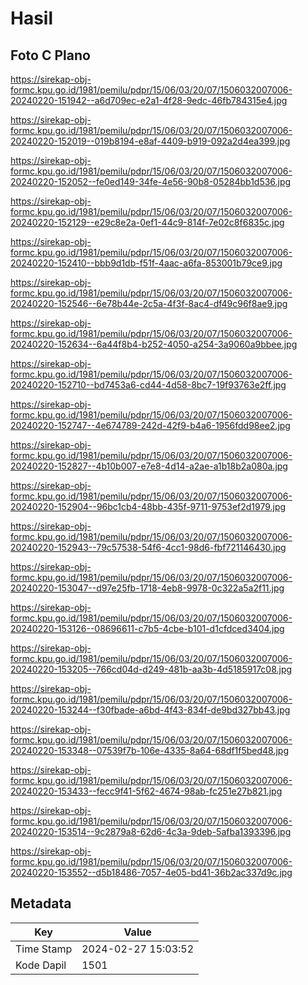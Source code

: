 # Hasil

## Foto C Plano

https://sirekap-obj-formc.kpu.go.id/1981/pemilu/pdpr/15/06/03/20/07/1506032007006-20240220-151942--a6d709ec-e2a1-4f28-9edc-46fb784315e4.jpg

https://sirekap-obj-formc.kpu.go.id/1981/pemilu/pdpr/15/06/03/20/07/1506032007006-20240220-152019--019b8194-e8af-4409-b919-092a2d4ea399.jpg

https://sirekap-obj-formc.kpu.go.id/1981/pemilu/pdpr/15/06/03/20/07/1506032007006-20240220-152052--fe0ed149-34fe-4e56-90b8-05284bb1d536.jpg

https://sirekap-obj-formc.kpu.go.id/1981/pemilu/pdpr/15/06/03/20/07/1506032007006-20240220-152129--e29c8e2a-0ef1-44c9-814f-7e02c8f6835c.jpg

https://sirekap-obj-formc.kpu.go.id/1981/pemilu/pdpr/15/06/03/20/07/1506032007006-20240220-152410--bbb9d1db-f51f-4aac-a6fa-853001b79ce9.jpg

https://sirekap-obj-formc.kpu.go.id/1981/pemilu/pdpr/15/06/03/20/07/1506032007006-20240220-152546--6e78b44e-2c5a-4f3f-8ac4-df49c96f8ae9.jpg

https://sirekap-obj-formc.kpu.go.id/1981/pemilu/pdpr/15/06/03/20/07/1506032007006-20240220-152634--6a44f8b4-b252-4050-a254-3a9060a9bbee.jpg

https://sirekap-obj-formc.kpu.go.id/1981/pemilu/pdpr/15/06/03/20/07/1506032007006-20240220-152710--bd7453a6-cd44-4d58-8bc7-19f93763e2ff.jpg

https://sirekap-obj-formc.kpu.go.id/1981/pemilu/pdpr/15/06/03/20/07/1506032007006-20240220-152747--4e674789-242d-42f9-b4a6-1956fdd98ee2.jpg

https://sirekap-obj-formc.kpu.go.id/1981/pemilu/pdpr/15/06/03/20/07/1506032007006-20240220-152827--4b10b007-e7e8-4d14-a2ae-a1b18b2a080a.jpg

https://sirekap-obj-formc.kpu.go.id/1981/pemilu/pdpr/15/06/03/20/07/1506032007006-20240220-152904--96bc1cb4-48bb-435f-9711-9753ef2d1979.jpg

https://sirekap-obj-formc.kpu.go.id/1981/pemilu/pdpr/15/06/03/20/07/1506032007006-20240220-152943--79c57538-54f6-4cc1-98d6-fbf721146430.jpg

https://sirekap-obj-formc.kpu.go.id/1981/pemilu/pdpr/15/06/03/20/07/1506032007006-20240220-153047--d97e25fb-1718-4eb8-9978-0c322a5a2f11.jpg

https://sirekap-obj-formc.kpu.go.id/1981/pemilu/pdpr/15/06/03/20/07/1506032007006-20240220-153126--08696611-c7b5-4cbe-b101-d1cfdced3404.jpg

https://sirekap-obj-formc.kpu.go.id/1981/pemilu/pdpr/15/06/03/20/07/1506032007006-20240220-153205--766cd04d-d249-481b-aa3b-4d5185917c08.jpg

https://sirekap-obj-formc.kpu.go.id/1981/pemilu/pdpr/15/06/03/20/07/1506032007006-20240220-153244--f30fbade-a6bd-4f43-834f-de9bd327bb43.jpg

https://sirekap-obj-formc.kpu.go.id/1981/pemilu/pdpr/15/06/03/20/07/1506032007006-20240220-153348--07539f7b-106e-4335-8a64-68df1f5bed48.jpg

https://sirekap-obj-formc.kpu.go.id/1981/pemilu/pdpr/15/06/03/20/07/1506032007006-20240220-153433--fecc9f41-5f62-4674-98ab-fc251e27b821.jpg

https://sirekap-obj-formc.kpu.go.id/1981/pemilu/pdpr/15/06/03/20/07/1506032007006-20240220-153514--9c2879a8-62d6-4c3a-9deb-5afba1393396.jpg

https://sirekap-obj-formc.kpu.go.id/1981/pemilu/pdpr/15/06/03/20/07/1506032007006-20240220-153552--d5b18486-7057-4e05-bd41-36b2ac337d9c.jpg


## Metadata

| Key        | Value               |
| ---------- | ------------------- |
| Time Stamp | 2024-02-27 15:03:52 |
| Kode Dapil | 1501                |




